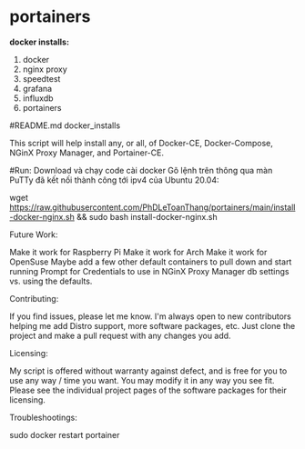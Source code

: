 # portainers
**docker installs:**
1.  docker
2.  nginx proxy
3.  speedtest
4.  grafana
5.  influxdb
6.  portainers

#README.md docker_installs

This script will help install any, or all, of Docker-CE, Docker-Compose, NGinX Proxy Manager, and Portainer-CE.

#Run: Download và chạy code cài docker Gõ lệnh trên thông qua màn PuTTy đã kết nối thành công tới ipv4 của Ubuntu 20.04:

wget https://raw.githubusercontent.com/PhDLeToanThang/portainers/main/install-docker-nginx.sh && sudo bash install-docker-nginx.sh

Future Work:

Make it work for Raspberry Pi
Make it work for Arch
Make it work for OpenSuse
Maybe add a few other default containers to pull down and start running
Prompt for Credentials to use in NGinX Proxy Manager db settings vs. using the defaults.

Contributing:

If you find issues, please let me know. I'm always open to new contributors helping me add Distro support, more software packages, etc. Just clone the project and make a pull request with any changes you add.

Licensing:

My script is offered without warranty against defect, and is free for you to use any way / time you want. You may modify it in any way you see fit. Please see the individual project pages of the software packages for their licensing.


Troubleshootings:

sudo docker restart portainer
